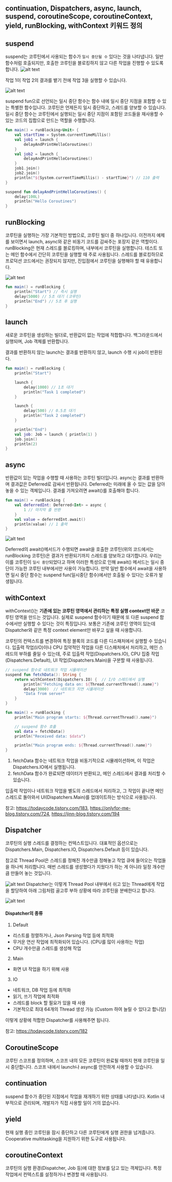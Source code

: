 ## continuation, Dispatchers, async, launch, suspend, coroutineScope, coroutineContext, yield, runBlocking, withContext 키워드 정의

## suspend

suspend는 코루틴에서 사용되는 함수가 `일시 중단될 수` 있다는 것을 나타냅니다.
일반 함수처럼 호출되지만, 호출한 코루틴을 블로킹하지 않고 다른 작업을 진행할 수 있도록 합니다.
![alt text](./images/suspend_1.png)

작업 1이 작업 2의 결과를 뱉기 전에 작업 3을 실행할 수 있습니다.

![alt text](./images/suspend_2.png)

suspend fun으로 선언되는 일시 중단 함수는 함수 내에 일시 중단 지점을 포함할 수 있는 특별한 함수입니다. 코루틴은 언제든지 일시 중단하고, 스레드를 양보할 수 있습니다.
일시 중단 함수는 코루틴에서 실행되는 일시 중단 지점이 포함된 코드들을 재사용할 수 있는 코드의 집합으로 만드는 역할을 수행합니다.

```kotlin
fun main() = runBlocking<Unit> {
    val startTime = System.currentTimeMillis()
    val job1 = launch {
        delayAndPrintHelloCoroutines()
    }
    val job2 = launch {
        delayAndPrintHelloCoroutines()
    }
    job1.join()
    job2.join()
    println("${System.currentTimeMillis() - startTime}") // 110 출력
}

suspend fun delayAndPrintHelloCoroutines() {
    delay(100L)
    println("Hello Coroutines")
}

```

## runBlocking

코루틴을 실행하는 가장 기본적인 방법으로, 코루틴 빌더 중 하나입니다.
이전까지 예제를 보이면서 launch, async와 같은 비동기 코드를 감싸주는 포장지 같은 역할이다.
runBlocking은 현재 스레드를 블로킹하며, 내부에서 코루틴을 실행합니다. 테스트 또는 메인 함수에서 간단히 코루틴을 실행할 때 주로 사용됩니다.
스레드를 블로킹하므로 프로덕션 코드에서는 권장되지 않지만, 진입점에서 코루틴을 실행해야 할 때 유용합니다.

![alt text](./images/runblocking_1.png)

```kotlin
fun main() = runBlocking {
    println("Start") // 즉시 실행
    delay(5000) // 5초 대기 (코루틴)
    println("End") // 5초 후 실행
}
```

## launch

새로운 코루틴을 생성하는 빌더로, 반환값이 없는 작업에 적합합니다.
백그라운드에서 실행되며, Job 객체를 반환합니다.

결과를 반환하지 않는 launch는 결과를 반환하지 않고, launch 수행 시 job이 반환된다.

```kotlin
fun main() = runBlocking {
    println("Start")

    launch {
        delay(1000) // 1초 대기
        println("Task 1 completed")
    }

    launch {
        delay(500) // 0.5초 대기
        println("Task 2 completed")
    }

    println("End")
    val job: Job = launch { println(1) }
    job.join()
    println(2)
}


```

## async

반환값이 있는 작업을 수행할 때 사용하는 코루틴 빌더입니다.
async는 결과를 반환하며 결과값은 Deferred로 감싸서 반환됩니다. Deferred는 미래에 올 수 있는 값을 담아놓을 수 있는 객체입니다. 결과를 가져오려면 await()를 호출해야 합니다.

```kotlin
fun main() = runBlocking {
    val deferredInt: Deferred<Int> = async {
        1 // 마지막 줄 반환
    }
    val value = deferredInt.await()
    println(value) // 1 출력
}
```

![alt text](./images/async_1.png)

Deferred<T>의 await()메서드가 수행되면 await을 호출한 코루틴(위의 코드에서는 runBlocking 코루틴)은 결과가 반환되기까지 스레드를 양보하고 대기합니다. 우리는 이를 코루틴이 `일시 중단`되었다고 하며 이러한 특성으로 인해 await() 메서드는 일시 중단이 가능한 코루틴 내부에서만 사용이 가능합니다.
만약 일반 함수에서 await을 사용하면 일시 중단 함수는 suspend fun(일시중단 함수)에서만 호출될 수 있다는 오류가 발생됩니다.

## withContext

withContext()는 **기존에 있는 코루틴 영역에서 관리하는 특정 실행 context만 바꾼** 코루틴 영역을 만드는 것입니다. 실제로 suspend 함수이기 때문에 또 다른 suspend 함수에서만 실행할 수 있다는 것이 특징입니다. 보통은 기존에 코루틴 영역이 있는데 Dispatcher와 같은 특정 context element만 바꾸고 싶을 때 사용합니다.

코루틴의 컨텍스트를 변경하여 특정 블록의 코드를 다른 디스패처에서 실행할 수 있습니다.
입출력 작업(I/O)이나 CPU 집약적인 작업을 다른 디스패처에서 처리하고, 메인 스레드의 부하를 줄일 수 있는데, 주로 입출력 작업(Dispatchers.IO), CPU 집중 작업(Dispatchers.Default), UI 작업(Dispatchers.Main)을 구분할 때 사용됩니다.

```kotlin
// suspend 함수로 네트워크 작업 시뮬레이션
suspend fun fetchData(): String {
    return withContext(Dispatchers.IO) {  // I/O 스레드에서 실행
        println("Fetching data on: ${Thread.currentThread().name}")
        delay(3000)  // 네트워크 지연 시뮬레이션
        "Data from server"
    }
}

fun main() = runBlocking {
    println("Main program starts: ${Thread.currentThread().name}")

    // suspend 함수 호출
    val data = fetchData()
    println("Received data: $data")

    println("Main program ends: ${Thread.currentThread().name}")
}
```

1. fetchData 함수는 네트워크 작업을 비동기적으로 시뮬레이션하며, 이 작업은 Dispatchers.IO에서 실행됩니다.
2. fetchData 함수가 완료되면 데이터가 반환되고, 메인 스레드에서 결과를 처리할 수 있습니다.

입출력 작업이나 네트워크 작업을 별도의 스레드에서 처리하고, 그 작업이 끝나면 메인 스레드로 돌아와서 UI(Dispatchers.Main)를 업데이트하는 방식으로 사용됩니다.

참고: https://todaycode.tistory.com/183, https://onlyfor-me-blog.tistory.com/724, https://jinn-blog.tistory.com/194

## Dispatcher

코루틴의 실행 스레드를 결정하는 컨텍스트입니다. 대표적인 옵션으로는 Dispatchers.Main, Dispatchers.IO, Dispatchers.Default 등이 있습니다.

참고로 Thread Pool은 스레드를 정해진 개수만큼 정해놓고 작업 큐에 들어오는 작업들을 하나씩 처리합니다.
매번 스레드를 생성했다가 지웠다가 하는 게 아니라 일정 개수만큼 만들어 놓는 것입니다.

![alt text](./images/dispatcher_1.png)
Dispatcher는 이렇게 Thread Pool 내부에서 쉬고 있는 Thread에게 작업을 할당하여
아래 그림처럼 골고루 부하 상황에 따라 코루틴을 분배한다고 합니다.

![alt text](./images/dispatcher_2.png)

#### Dispatcher의 종류

1. Default

- 리스트를 정렬하거나, Json Parsing 작업 등에 최적화
- 무거운 연산 작업에 최적화되어 있습니다. (CPU를 많이 사용하는 작업)
- CPU 개수만큼 스레드를 생성해 작업

2. Main

- 화면 UI 작업을 하기 위해 사용

3. IO

- 네트워크, DB 작업 등에 최적화
- 읽기, 쓰기 작업에 최적화
- 스레드를 block 할 필요가 있을 때 사용
- 기본적으로 최대 64개의 Thread 생성 가능 (Custom 하여 늘릴 수 있다고 합니당)

이렇게 상황에 적합한 Dispatcher를 사용해주면 됩니다.

참고: https://todaycode.tistory.com/182

## CoroutineScope

코루틴 스코프를 정의하며, 스코프 내의 모든 코루틴이 완료될 때까지 현재 코루틴을 일시 중단합니다.
스코프 내에서 launch나 async를 안전하게 사용할 수 있습니다.

## continuation

suspend 함수가 중단된 지점에서 작업을 재개하기 위한 상태를 나타냅니다.
Kotlin 내부적으로 관리되며, 개발자가 직접 사용할 일이 거의 없습니다.

## yield

현재 실행 중인 코루틴을 잠시 중단하고 다른 코루틴에게 실행 권한을 넘겨줍니다.
Cooperative multitasking을 지원하기 위한 도구로 사용됩니다.

## coroutineContext

코루틴의 실행 환경(Dispatcher, Job 등)에 대한 정보를 담고 있는 객체입니다.
특정 작업에서 컨텍스트를 설정하거나 변경할 때 사용됩니다.

